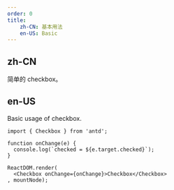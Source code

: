 ```yaml
---
order: 0
title:
    zh-CN: 基本用法
    en-US: Basic
---
```


## zh-CN

简单的 checkbox。

## en-US

Basic usage of checkbox.

````__react
import { Checkbox } from 'antd';

function onChange(e) {
  console.log(`checked = ${e.target.checked}`);
}

ReactDOM.render(
  <Checkbox onChange={onChange}>Checkbox</Checkbox>
, mountNode);
````
